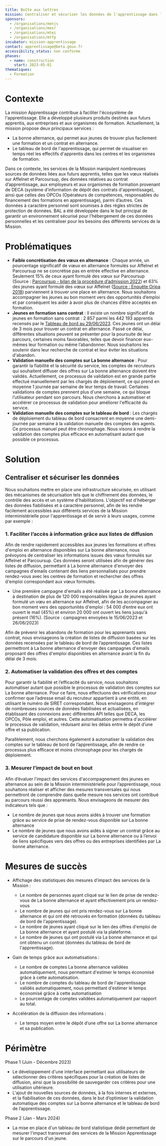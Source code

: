 ```yaml
---
title: Boîte aux lettres
mission: Centraliser et sécuriser les données de l'apprentissage dans le cadre du développement des services de la Mission interministérielle pour l'apprentissage.
sponsors:
  - /organisations/menjs
  - /organisations/mesr
  - /organisations/mtei
  - /organisations/mtfp
incubator: mission-apprentissage
contact: apprentissage@beta.gouv.fr
accessibility_status: non conforme
phases:
  - name: construction
    start: 2023-05-01
thematiques:
  - Formation
---
```

# **Contexte**

La mission Apprentissage contribue à faciliter l'écosystème de l'apprentissage. Elle a développé plusieurs produits destinés aux futurs apprentis, aux entreprises et aux organismes de formation. Actuellement, la mission propose deux principaux services :

* La bonne alternance, qui permet aux jeunes de trouver plus facilement une formation et un contrat en alternance.
* Le tableau de bord de l'apprentissage, qui permet de visualiser en temps réel les effectifs d'apprentis dans les centres et les organismes de formation.

Dans ce contexte, les services de la Mission manipulent nombreuses sources de données liées aux futurs apprentis, telles que les vœux réalisés sur Affelnet et Parcoursup, des données relatives au contrat d’apprentissage, aux employeurs et aux organismes de formation provenant de DECA (système d’information de dépôt des contrats d'apprentissage), ainsi que celles des OPCOs (Opérateurs de compétences, responsables du financement des formations en apprentissage), parmi d’autres. Ces données à caractère personnel sont soumises à des règles strictes de protection de données. BAL a été développée dans le but principal de garantir un environnement sécurisé pour l'hébergement de ces données personnelles et les centraliser pour les besoins des différents services de la Mission.

# Problématiques

* **Faible concrétisation des vœux en alternance** : Chaque année, un pourcentage significatif de vœux en alternance formulés sur Affelnet et Parcoursup ne se concrétise pas en entrée effective en alternance. Seulement 15% de ceux ayant formulé des vœux sur Parcoursup (Source : [Parcoursup - bilan de la procédure d’admission 2022](https://www.enseignementsup-recherche.gouv.fr/sites/default/files/2022-09/bilan-de-la-proc-dure-d-admission-2022-24379.pdf)) et 63% des jeunes ayant formulé des vœux sur Affelnet ([Source : Enquête Oripa 2018](https://docs.google.com/document/d/1gSxaX3enVisB7X_JPDIgtL1TFcR6jOqJ/edit)) parviennent à trouver une place en alternance. Nous souhaitons accompagner les jeunes au bon moment vers des opportunités d’emploi et par conséquent les aider à avoir plus de chances d’être acceptés en formation.
* **Jeunes en formation sans contrat** : Il existe un nombre significatif de jeunes en formation sans contrat : 2 857 parmi les 442 193 apprentis recensés par le [Tableau de bord au 29/06/2023](https://cfas.apprentissage.beta.gouv.fr/). Ces jeunes ont un délai de 3 mois pour trouver un contrat en alternance. Passé ce délai, différentes situations peuvent se présenter pour la poursuite de leur parcours, certaines moins favorables, telles que devoir financer eux-mêmes leur formation ou même l’abandonner. Nous souhaitons les soutenir dans leur recherche de contrat et leur éviter les situations d'abandon.
* **Validation manuelle des comptes sur La bonne alternance** : Pour garantir la fiabilité et la sécurité du service, les comptes de recruteurs qui souhaitent diffuser des offres sur La bonne alternance doivent être validés. Actuellement, ce processus de validation est en grande partie effectué manuellement par les chargés de déploiement, ce qui prend en moyenne 1 journée par semaine de leur temps de travail. Certaines validations de comptes prennent plus d'une semaine, ce qui bloque l’utilisateur pendant son parcours. Nous cherchons à automatiser et accélérer ce processus de validation pour améliorer l'efficacité du service.
* **Validation manuelle des comptes sur le tableau de bord** : Les chargés de déploiement du tableau de bord consacrent en moyenne une demi-journée par semaine à la validation manuelle des comptes des agents. Ce processus manuel peut être chronophage. Nous visons à rendre la validation des comptes plus efficace en automatisant autant que possible ce processus.

# Solution

## Centraliser et sécuriser les données

Nous souhaitons mettre en place une infrastructure sécurisée, en utilisant des mécanismes de sécurisation tels que le chiffrement des données, le contrôle des accès et un système d'habilitations. L'objectif est d'héberger des données fiabilisées et à caractère personnel, afin de les rendre facilement accessibles aux différents services de la Mission interministérielle pour l'apprentissage et de servir à leurs usages, comme par exemple :

### 1. Faciliter l’accès à information grâce aux listes de diffusion

Afin de rendre rapidement accessibles aux jeunes les formations et offres d'emploi en alternance disponibles sur La bonne alternance, nous prévoyons de centraliser les informations issues des vœux formulés sur Affelnet et Parcoursup. Ces données seront utilisées afin de générer des listes de diffusion, permettant à La bonne alternance d'envoyer des campagnes d'emails contenant des liens personnalisés pour prendre rendez-vous avec les centres de formation et rechercher des offres d'emploi correspondant aux vœux formulés.

* Une première campagne d'emails a été réalisée par La bonne alternance à destination de plus de 120 000 responsables légaux de jeunes ayant formulé un vœu en alternance sur Affelnet, afin de les accompagner au bon moment vers des opportunités d'emploi : 54 000 d’entre eux ont ouvert le mail (45%) et environ 20 000 ont ouvert les liens jusqu'à présent (16%). (Source : campagnes envoyées le 15/06/2023 et 26/06/2023)

Afin de prévenir les abandons de formation pour les apprenants sans contrat, nous envisageons la création de listes de diffusion basées sur les données recensées par le tableau de bord de l’apprentissage. Ces listes permettront à La bonne alternance d'envoyer des campagnes d'emails proposant des offres d'emploi disponibles en alternance avant la fin du délai de 3 mois.

### 2. Automatiser la validation des offres et des comptes

Pour garantir la fiabilité et l’efficacité du service, nous souhaitons automatiser autant que possible le processus de validation des comptes sur La bonne alternance. Pour ce faire, nous effectuons des vérifications pour confirmer que l’adresse email du recruteur appartient à une entité, en utilisant le numéro de SIRET correspondant. Nous envisageons d'intégrer de nombreuses sources de données fiabilisées et actualisées, en établissant des connexions avec différentes API telles que DECA, les OPCOs, Pôle emploi, et autres. Cette automatisation permettra d'accélérer le processus de validation, réduisant ainsi les délais entre le dépôt d’une offre et sa publication.

Parallèlement, nous cherchons également à automatiser la validation des comptes sur le tableau de bord de l’apprentissage, afin de rendre ce processus plus efficace et moins chronophage pour les chargés de déploiement.

### 3. Mesurer l’impact de bout en bout

Afin d’évaluer l'impact des services d'accompagnement des jeunes en alternance au sein de la Mission interministérielle pour l’apprentissage, nous souhaitons réaliser et afficher des mesures transversales qui nous permettront de comprendre dans quelle mesure nos services ont contribué au parcours réussi des apprenants. Nous envisageons de mesurer des indicateurs tels que :

* Le nombre de jeunes que nous avons aidés à trouver une formation grâce au service de prise de rendez-vous disponible sur La bonne alternance
* Le nombre de jeunes que nous avons aidés à signer un contrat grâce au service de candidature disponible sur La bonne alternance ou à l’envoi de liens spécifiques vers des offres ou des entreprises identifiées par La bonne alternance.

# Mesures **de succès**

* Affichage des statistiques des mesures d’impact des services de la Mission :

  * Le nombre de personnes ayant cliqué sur le lien de prise de rendez-vous de La bonne alternance et ayant effectivement pris un rendez-vous
  * Le nombre de jeunes qui ont pris rendez-vous sur La bonne alternance et qui ont été retrouvés en formation (données du tableau de bord de l'apprentissage).
  * Le nombre de jeunes ayant cliqué sur le lien des offres d'emploi de La bonne alternance et ayant postulé via la plateforme.
  * Le nombre de jeunes qui ont postulé via La bonne alternance et qui ont obtenu un contrat (données du tableau de bord de l'apprentissage).
* Gain de temps grâce aux automatisations :

  * Le nombre de comptes La bonne alternance validées automatiquement, nous permettant d'estimer le temps économisé grâce à cette automatisation.
  * Le nombre de comptes du tableau de bord de l'apprentissage validés automatiquement, nous permettant d'estimer le temps économisé grâce à cette automatisation 
  * Le pourcentage de comptes validées automatiquement par rapport au total.
* Accélération de la diffusion des informations :

  * Le temps moyen entre le dépôt d’une offre sur La bonne alternance et sa publication.

# **Périmètre**

Phase 1 (Juin - Décembre 2023)

* Le développement d'une interface permettant aux utilisateurs de sélectionner des critères spécifiques pour la création de listes de diffusion, ainsi que la possibilité de sauvegarder ces critères pour une utilisation ultérieure.
* L'ajout de nouvelles sources de données, à la fois internes et externes, et la fiabilisation de ces données, dans le but d’optimiser la validation automatique des comptes sur La bonne alternance et le tableau de bord de l’apprentissage.

Phase 2 (Jan - Mars 2024)

* La mise en place d'un tableau de bord statistique dédié permettant de mesurer l'impact transversal des services de la Mission Apprentissage sur le parcours d'un jeune.